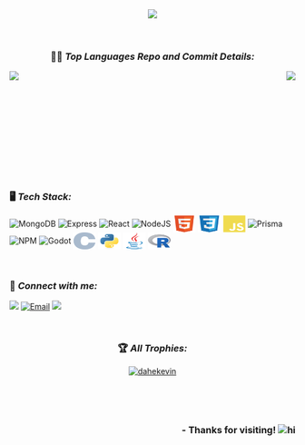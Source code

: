 <div align="center"> 
  <img src="https://readme-typing-svg.herokuapp.com/?lines=Hi+there!🖖;+I'm+Dahe+Kevin;+Nice+to+meet+you!&center=true&size=290&font=Fira+Code&size=25&color=F7F7F7&background=000000&center=true&vCenter=true&width=450&duration=2999&pause=200">
</div>
 
<a align="left" href="#"><img width="100%" height="1" src="bar.gif" /></a>
 
<h3 align="center">
<b>👨‍💻 <i>Top Languages Repo and Commit Details:</i></b>
</h3>
<p>
<div>
  <a href="https://github.com/dahekevin">
  <img align="left" height="170em" src="https://github-readme-stats.vercel.app/api?username=dahekevin&show_icons=true&theme=dark&include_all_commits=true&count_private=true&icon_color=FFFFFF&border_radius=4.5"/>
  <img align="right" height="170em" src="https://github-readme-stats.vercel.app/api/top-langs/?username=dahekevin&langs_count=14&theme=dark&layout=compact"/>
</a>
</div>
</p>
</details>

<a align="left" href="#"><img width="100%" height="1" src="bar.gif" /></a>

<div style="display: inline_block">
<h3 align="left">
<b> 🖥 <i>Tech Stack:</i></b>
</h3>
  <img align="center" alt="MongoDB" height="30" width="40" src="https://cdn.jsdelivr.net/gh/devicons/devicon@latest/icons/mongodb/mongodb-plain-wordmark.svg" />
  <img align="center" alt="Express" height="30" width="40" src="https://cdn.jsdelivr.net/gh/devicons/devicon@latest/icons/express/express-original.svg" />
  <img align="center" alt="React" height="30" width="40" src="https://cdn.jsdelivr.net/gh/devicons/devicon@latest/icons/react/react-original.svg" />
  <img align="center" alt="NodeJS" height="30" width="40" src="https://cdn.jsdelivr.net/gh/devicons/devicon@latest/icons/nodejs/nodejs-original.svg" />
  <img align="center" alt="HTML" height="30" width="40" src="https://raw.githubusercontent.com/devicons/devicon/master/icons/html5/html5-original.svg">
  <img align="center" alt="CSS" height="30" width="40" src="https://raw.githubusercontent.com/devicons/devicon/master/icons/css3/css3-original.svg">
  <img align="center" alt="Js" height="30" width="40" src="https://raw.githubusercontent.com/devicons/devicon/master/icons/javascript/javascript-plain.svg">
  <img align="center" alt="Prisma" height="30" width="40" src="https://cdn.jsdelivr.net/gh/devicons/devicon@latest/icons/prisma/prisma-original.svg" />
  <img align="center" alt="NPM" height="30" width="40" src="https://cdn.jsdelivr.net/gh/devicons/devicon@latest/icons/npm/npm-original-wordmark.svg" />   
  <img align="center" alt="Godot" height="30" width="40" src="https://cdn.jsdelivr.net/gh/devicons/devicon@latest/icons/godot/godot-original.svg" />
  <img align="center" alt="C" height="30" width="40" src="https://github.com/devicons/devicon/blob/master/icons/c/c-original.svg">
  <img align="center" alt="Python" height="30" width="40" src="https://raw.githubusercontent.com/devicons/devicon/master/icons/python/python-original.svg">
  <img align="center" alt="Java" height="30" width="40" src="https://raw.githubusercontent.com/devicons/devicon/master/icons/java/java-original.svg">
  <img align="center" alt="R" height="30" width="40" src="https://github.com/devicons/devicon/blob/master/icons/r/r-original.svg">
</div>

<a align="left" href="#"><img width="100%" height="1" src="bar.gif" /></a>
 
<h3 align="left">
  <b>📱 <i>Connect with me:</i></b>
</h3>
<div>
  <a href="https://www.linkedin.com/in/dahe-kevin-591a06278/" target="_blank"><img src="https://img.shields.io/badge/-LinkedIn-%230077B5?style=for-the-badge&logo=linkedin&logoColor=white" target="_blank"></a>
  <a href = "mailto:dahekevin.rf@gmail.com" target="_blank" rel="external"><img src="https://img.shields.io/badge/-Gmail-%23333?style=for-the-badge&logo=gmail&logoColor=white" alt="Email"></a>
  <a href="https://www.instagram.com/dahe_kevin" target="_blank"><img src="https://img.shields.io/badge/-Instagram-%23E4405F?style=for-the-badge&logo=instagram&logoColor=white" target="_blank"></a>
</div>
 
<a align="left" href="#"><img width="100%" height="1" src="bar.gif" /></a>

<h3 align="center">
  <b>🏆 <i>All Trophies:</i></b>
</h3>
  <p align="center"> 
    <a href="https://github-profile-trophy.vercel.app/?username=dahekevin
&theme=onestar"><img src="https://github-profile-trophy.vercel.app/?username=dahekevin&theme=onestar" alt="dahekevin" /></a>
  </p> 

<a align="left" href="#"><img width="100%" height="1" src="bar.gif" /></a>

<a align="left" href="#"><img width="100%" height="1" src="bar.gif" /></a>

<div align="right">
<h3>- Thanks for visiting! <img src="https://user-images.githubusercontent.com/1303154/88677602-1635ba80-d120-11ea-84d8-d263ba5fc3c0.gif" width="28px" alt="hi">
</h3>
</div>
